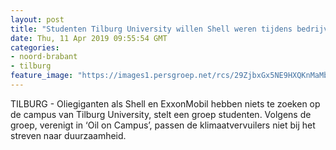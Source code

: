 ```yaml
---
layout: post
title: "Studenten Tilburg University willen Shell weren tijdens bedrijvendagen op campus"
date: Thu, 11 Apr 2019 09:55:54 GMT
categories: 
- noord-brabant 
- tilburg 
feature_image: "https://images1.persgroep.net/rcs/29ZjbxGx5NE9HXQKnMaMbzjphB4/diocontent/145299982/_fitwidth/400/?appId=21791a8992982cd8da851550a453bd7f&quality=0.7"
---
```


TILBURG - Oliegiganten als Shell en ExxonMobil hebben niets te zoeken op de campus van Tilburg University, stelt een groep studenten. Volgens de groep, verenigt in ‘Oil on Campus’, passen de klimaatvervuilers niet bij het streven naar duurzaamheid.
